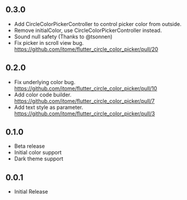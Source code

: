 ## 0.3.0

* Add CircleColorPickerController to control picker color from outside.
* Remove initialColor, use CircleColorPickerController instead.
* Sound null safety (Thanks to @tsonnen)
* Fix picker in scroll view bug. https://github.com/itome/flutter_circle_color_picker/pull/20

## 0.2.0

* Fix underlying color bug. https://github.com/itome/flutter_circle_color_picker/pull/10
* Add color code builder. https://github.com/itome/flutter_circle_color_picker/pull/7
* Add text style as parameter. https://github.com/itome/flutter_circle_color_picker/pull/3

## 0.1.0

* Beta release
* Initial color support
* Dark theme support

## 0.0.1

* Initial Release
